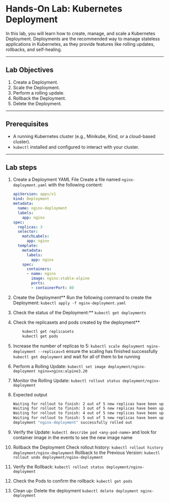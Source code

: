 # **Hands-On Lab: Kubernetes Deployment**

In this lab, you will learn how to create, manage, and scale a Kubernetes Deployment. Deployments are the recommended way to manage stateless applications in Kubernetes, as they provide features like rolling updates, rollbacks, and self-healing.

---

## **Lab Objectives**
1. Create a Deployment.
2. Scale the Deployment.
3. Perform a rolling update.
4. Rollback the Deployment.
5. Delete the Deployment.

---

## **Prerequisites**
- A running Kubernetes cluster (e.g., Minikube, Kind, or a cloud-based cluster).
- `kubectl` installed and configured to interact with your cluster.

---

## **Lab steps**

1. Create a Deployment YAML File
Create a file named `nginx-deployment.yaml` with the following content:

	```yaml
	apiVersion: apps/v1
	kind: Deployment
	metadata:
	  name: nginx-deployment
	  labels:
	    app: nginx
	spec:
	  replicas: 3
	  selector:
	    matchLabels:
	      app: nginx
	  template:
	    metadata:
	      labels:
	        app: nginx
	    spec:
	      containers:
	      - name: nginx
	        image: nginx:stable-alpine
	        ports:
	        - containerPort: 80

2. Create the Deployment**
Run the following command to create the Deployment:
`kubectl apply -f nginx-deployment.yaml`
3. Check the status of the Deployment:** `kubectl get deployments`
4. Check the replicasets and pods created by the deployment**
	```bash
		kubectl get replicasets
		kubectl get pods
5. Increase the number of replicas to 5: `kubectl scale deployment nginx-deployment --replicas=5` ensure the scaling has finished successfully `kubectl get deployment` and wait for all of them to be running
6.  Perform a Rolling Update: `kubectl set image deployment/nginx-deployment nginx=nginx:alpine3.20`
7.  Monitor the Rolling Update: `kubectl rollout status deployment/nginx-deployment`
8. Expected output
	```bash
	Waiting for rollout to finish: 2 out of 5 new replicas have been updated...
	Waiting for rollout to finish: 3 out of 5 new replicas have been updated...
	Waiting for rollout to finish: 4 out of 5 new replicas have been updated...
	Waiting for rollout to finish: 5 out of 5 new replicas have been updated...
	deployment "nginx-deployment" successfully rolled out
9. Verify the Update: `kubectl describe pod <any-pod-name>` and look for container image in the events to see the new image name
10. Rollback the Deployment
Check rollout history: `kubectl rollout history deployment/nginx-deployment`
Rollback to the Previous Version: `kubectl rollout undo deployment/nginx-deployment`
11. Verify the Rollback: `kubectl rollout status deployment/nginx-deployment`
12. Check the Pods to confirm the rollback: `kubectl get pods`
13. Clean up:
Delete the deployment `kubectl delete deployment nginx-deployment`
